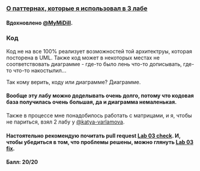### [О паттернах, которые я использовал в 3 лабе](https://github.com/Inspirate789/BMSTU-OOP-CPP/wiki/%D0%9E-%D0%BF%D0%B0%D1%82%D1%82%D0%B5%D1%80%D0%BD%D0%B0%D1%85,-%D0%BA%D0%BE%D1%82%D0%BE%D1%80%D1%8B%D0%B5-%D1%8F-%D0%B8%D1%81%D0%BF%D0%BE%D0%BB%D1%8C%D0%B7%D0%BE%D0%B2%D0%B0%D0%BB-%D0%B2-3-%D0%BB%D0%B0%D0%B1%D0%BE%D1%80%D0%B0%D1%82%D0%BE%D1%80%D0%BD%D0%BE%D0%B9-%D1%80%D0%B0%D0%B1%D0%BE%D1%82%D0%B5)

#### Вдохновлено [@MyMiDiII](https://github.com/MyMiDiII).

### Код
Код не на все 100% реализует возможностей той архитектруы, которая посторена в UML. Также код может в некоторых местах не соответствовать диаграмме - где-то было лень что-то дописывать, где-то что-то накостылил... <br>

Так кому верить, коду или диаграмме? Диаграмме.

#### Вообще эту лабу можно доделывать очень долго, потому что кодовая база получилась очень большая, да и диаграмма немаленькая.
Также в процессе мне понадобилось работать с матрицами, и я, чтобы не париться, взял 2 лабу у [@katya-varlamova]([https://github.com/vvinokurshin](https://github.com/katya-varlamova)).

#### Настоятельно рекомендую почитать pull request [Lab 03 check](https://github.com/Inspirate789/BMSTU-OOP-CPP/pull/8). И, чтобы убедиться в том, что проблемы решены, можно глянуть [Lab 03 fix](https://github.com/Inspirate789/BMSTU-OOP-CPP/pull/9).

#### Балл: 20/20
